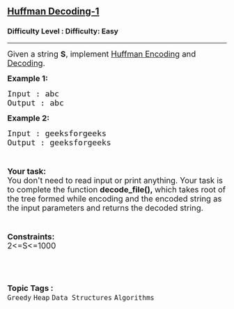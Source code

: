 <h2><a href="https://www.geeksforgeeks.org/problems/huffman-decoding-1/1?page=2&status=unsolved&sprint=a663236c31453b969852f9ea22507634&sortBy=accuracy">Huffman Decoding-1</a></h2><h3>Difficulty Level : Difficulty: Easy</h3><hr><div class="problems_problem_content__Xm_eO"><p><span style="font-size: 18px;">Given a string <strong>S</strong>, implement <a href="https://www.geeksforgeeks.org/huffman-coding-greedy-algo-3/">Huffman Encoding</a> and <a href="https://www.geeksforgeeks.org/huffman-decoding/">Decoding</a>.</span></p>
<p><strong><span style="font-size: 18px;">Example 1:</span></strong></p>
<pre><span style="font-size: 18px;">Input : abc</span>
<span style="font-size: 18px;">Output : abc</span></pre>
<p><strong><span style="font-size: 18px;">Example 2:&nbsp;</span></strong></p>
<pre><span style="font-size: 18px;">Input : geeksforgeeks</span>
<span style="font-size: 18px;">Output : geeksforgeeks</span></pre>
<p>&nbsp;</p>
<p><span style="font-size: 18px;"><strong>Your task:&nbsp;</strong><br>You don't need to read input or print anything. Your task is to complete the function <strong>decode_file(),&nbsp;</strong>which takes root of the tree formed while encoding and the encoded string as the input parameters and returns the decoded string.</span></p>
<p>&nbsp;</p>
<p><span style="font-size: 18px;"><strong>Constraints:</strong><br>2&lt;=S&lt;=1000</span></p>
<p>&nbsp;</p></div><br><p><span style=font-size:18px><strong>Topic Tags : </strong><br><code>Greedy</code>&nbsp;<code>Heap</code>&nbsp;<code>Data Structures</code>&nbsp;<code>Algorithms</code>&nbsp;
